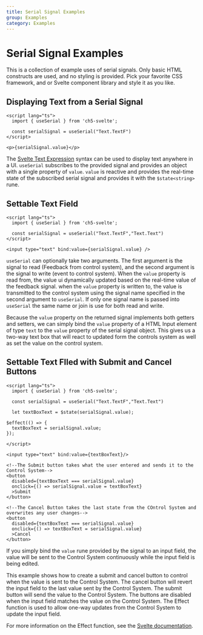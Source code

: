 ```yaml
---
title: Serial Signal Examples
group: Examples
category: Examples
---
```


# Serial Signal Examples

This is a collection of example uses of serial signals. Only basic HTML constructs are used, and no styling is provided. Pick your favorite CSS framework, and or Svelte component library and style it as you like.

## Displaying Text from a Serial Signal

```svelte
<script lang="ts">
  import { useSerial } from 'ch5-svelte';

  const serialSignal = useSerial("Text.TextF")
</script>

<p>{serialSignal.value}</p>
```

The [Svelte Text Expression](https://svelte.dev/docs/svelte/basic-markup) syntax can be used to display text anywhere in a UI. `useSerial` subscribes to the provided signal and provides an object with a single property of `value`. `value` is reactive and provides the real-time state of the subscribed serial signal and provides it with the `$state<string>` rune. 

## Settable Text Field

```svelte
<script lang="ts">
  import { useSerial } from 'ch5-svelte';

  const serialSignal = useSerial("Text.TextF","Text.Text")
</script>

<input type="text" bind:value={serialSignal.value} />
```

`useSerial` can optionally take two arguments. The first argument is the signal to read (Feedback from control system), and the second argument is the signal to write (event to control system). When the `value` property is read from, the value ui dynamically updated based on the real-time value of the feedback signal. when the `value` property is written to, the value is transmitted to the control system using the signal name specified in the second argument to `useSerial`. If only one signal name is passed into `useSerial` the same name or join is use for both read and write.

Because the `value` property on the returned signal implements both getters and setters, we can simply bind the `value` property of a HTML Input element of type `text` to the `value` property of the serial signal object. This gives us a two-way text box that will react to updated form the controls system as well as set the value on the control system.

## Settable Text FIled with Submit and Cancel Buttons

```svelte
<script lang="ts">
  import { useSerial } from 'ch5-svelte';

  const serialSignal = useSerial("Text.TextF","Text.Text")
  
  let textBoxText = $state(serialSignal.value);

$effect(() => {
  textBoxText = serialSignal.value;
});

</script>

<input type="text" bind:value={textBoxText}/>

<!--The Submit button takes what the user entered and sends it to the Control System-->
<button 
  disabled={textBoxText === serialSignal.value} 
  onclick={() => serialSignal.value = textBoxText}
  >Submit
</button>

<!--The Cancel Button takes the last state from the COntrol System and overwrites any user changes-->
<button
  disabled={textBoxText === serialSignal.value} 
  onclick={() => textBoxText = serialSignal.value}
  >Cancel
</button>
```

If you simply bind the `value` rune provided by the signal to an input field, the value will be sent to the Control System continuously while the input field is being edited. 

This example shows how to create a submit and cancel button to control when the value is sent to the Control System. The cancel button will revert the input field to the last value sent by the Control System. The submit button will send the value to the Control System. The buttons are disabled when the input field matches the value on the Control System. The Effect function is used to allow one-way updates from the Control System to update the input field.

For more information on the Effect function, see the [Svelte documentation](https://svelte.dev/docs/svelte/$effect).